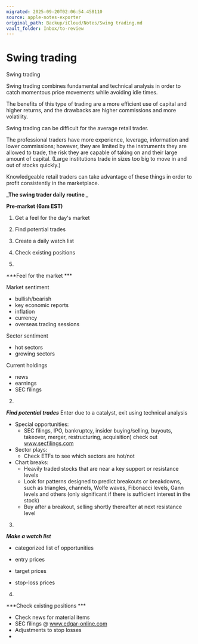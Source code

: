 ```yaml
---
migrated: 2025-09-20T02:06:54.458110
source: apple-notes-exporter
original_path: Backup/iCloud/Notes/Swing trading.md
vault_folder: Inbox/to-review
---
```

# Swing trading

Swing trading

Swing trading combines fundamental and technical analysis in order to catch momentous price movements while avoiding idle times. 

The benefits of this type of trading are a more efficient use of capital and higher returns, and the drawbacks are higher commissions and more volatility. 

Swing trading can be difficult for the average retail trader. 

The professional traders have more experience, leverage, information and lower commissions; however, they are limited by the instruments they are allowed to trade, the risk they are capable of taking on and their large amount of capital. (Large institutions trade in sizes too big to move in and out of stocks quickly.) 

Knowledgeable retail traders can take advantage of these things in order to profit consistently in the marketplace.

**_The swing trader daily routine _**

**Pre-market (6am EST)**

1. Get a feel for the day's market
2. Find potential trades
3. Create a daily watch list
4. Check existing positions

1.
***Feel for the market ***

Market sentiment
- bullish/bearish
- key economic reports
- inflation
- currency
- overseas trading sessions

Sector sentiment
- hot sectors
- growing sectors

Current holdings
- news
- earnings
- SEC filings

2.
***Find potential trades*** 
Enter due to a catalyst, exit using technical analysis 

- Special opportunities:
	- SEC filings, IPO, bankruptcy, insider buying/selling, buyouts, takeover, merger, restructuring, acquisition) check out www.secfilings.com
- Sector plays:
	- Check ETFs to see which sectors are hot/not
- Chart breaks:
	- Heavily traded stocks that are near a key support or resistance levels
	- Look for patterns designed to predict breakouts or breakdowns, such as triangles, channels, Wolfe waves, Fibonacci levels, Gann levels and others (only significant if there is sufficient interest in the stock)
	- Buy after a breakout, selling shortly thereafter at next resistance level

3.
***Make a watch list*** 
- categorized list of opportunities
- entry prices
- target prices

- stop-loss prices

4.
***Check existing positions ***

- Check news for material items
- SEC filings @ www.edgar-online.com
- Adjustments to stop losses
- 

